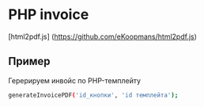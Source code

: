 # PHP invoice

[html2pdf.js] (<https://github.com/eKoopmans/html2pdf.js>)

## Пример

Герерируем инвойс по PHP-темплейту

```bash
generateInvoicePDF('id_кнопки', 'id темплейта');
  ```

